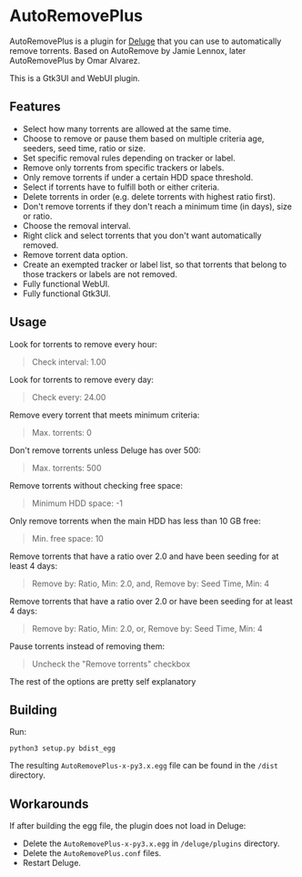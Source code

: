 AutoRemovePlus
==============

AutoRemovePlus is a plugin for [Deluge](http://deluge-torrent.org) that you can use to automatically remove torrents.
Based on AutoRemove by Jamie Lennox, later AutoRemovePlus by Omar Alvarez.

This is a Gtk3UI and WebUI plugin.

Features
--------
- Select how many torrents are allowed at the same time.
- Choose to remove or pause them based on multiple criteria age, seeders, seed time, ratio or size.
- Set specific removal rules depending on tracker or label.
- Remove only torrents from specific trackers or labels.
- Only remove torrents if under a certain HDD space threshold.
- Select if torrents have to fulfill both or either criteria.
- Delete torrents in order (e.g. delete torrents with highest ratio first).
- Don't remove torrents if they don't reach a minimum time (in days), size or ratio.
- Choose the removal interval.
- Right click and select torrents that you don't want automatically removed.
- Remove torrent data option.
- Create an exempted tracker or label list, so that torrents that belong to those trackers or labels are not removed.
- Fully functional WebUI.
- Fully functional Gtk3UI.

Usage
-----
Look for torrents to remove every hour:

> Check interval: 1.00

Look for torrents to remove every day:

> Check every: 24.00

Remove every torrent that meets minimum criteria:

> Max. torrents: 0

Don't remove torrents unless Deluge has over 500:

> Max. torrents: 500

Remove torrents without checking free space:

> Minimum HDD space: -1

Only remove torrents when the main HDD has less than 10 GB free:

> Min. free space: 10

Remove torrents that have a ratio over 2.0 and have been seeding for at least 4 days:

> Remove by: Ratio, Min: 2.0, and, Remove by: Seed Time, Min: 4  

Remove torrents that have a ratio over 2.0 or have been seeding for at least 4 days:

> Remove by: Ratio, Min: 2.0, or, Remove by: Seed Time, Min: 4

Pause torrents instead of removing them:

> Uncheck the "Remove torrents" checkbox


The rest of the options are pretty self explanatory

Building
--------

Run:

```
python3 setup.py bdist_egg
```

The resulting `AutoRemovePlus-x-py3.x.egg` file can be found in the `/dist` directory.

Workarounds
-----------

If after building the egg file, the plugin does not load in Deluge:

- Delete the `AutoRemovePlus-x-py3.x.egg` in `/deluge/plugins` directory.
- Delete the `AutoRemovePlus.conf` files.
- Restart Deluge.
